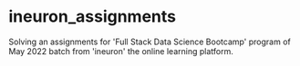 # ineuron_assignments
Solving an assignments for 'Full Stack Data Science Bootcamp' program of May 2022 batch from 'ineuron' the online learning platform.
